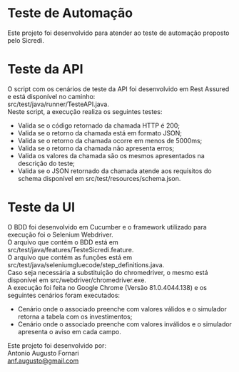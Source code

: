 # Teste de Automação
Este projeto foi desenvolvido para atender ao teste de automação proposto pelo Sicredi.

# Teste da API
O script com os cenários de teste da API foi desenvolvido em Rest Assured e está disponível no caminho: <br/>
src/test/java/runner/TesteAPI.java. <br/>
Neste script, a execução realiza os seguintes testes:
- Valida se o código retornado da chamada HTTP é 200;
- Valida se o retorno da chamada está em formato JSON;
- Valida se o retorno da chamada ocorre em menos de 5000ms;
- Valida se o retorno da chamada não apresenta erros;
- Valida os valores da chamada são os mesmos apresentados na descrição do teste;
- Valida se o JSON retornado da chamada atende aos requisitos do schema disponível em src/test/resources/schema.json.

# Teste da UI
O BDD foi desenvolvido em Cucumber e o framework utilizado para execução foi o Selenium Webdriver. <br/>
O arquivo que contém o BDD está em src/test/java/features/TesteSicredi.feature. <br/>
O arquivo que contém as funções está em src/test/java/seleniumgluecode/step_definitions.java. <br/>
Caso seja necessária a substituição do chromedriver, o mesmo está disponível em src/webdriver/chromedriver.exe. <br/>
A execução foi feita no Google Chrome (Versão 81.0.4044.138) e os seguintes cenários foram executados:
- Cenário onde o associado preenche com valores válidos e o simulador retorna a tabela com os investimentos;
- Cenário onde o associado preenche com valores inválidos e o simulador apresenta o aviso em cada campo.

Este projeto foi desenvolvido por: <br/>
Antonio Augusto Fornari <br/>
anf.augusto@gmail.com